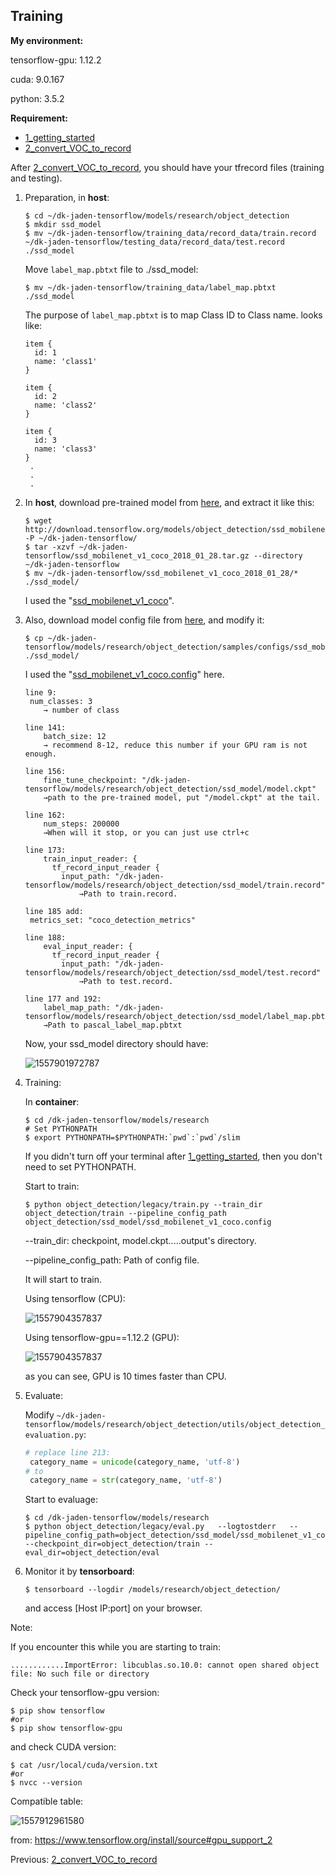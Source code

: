 ## Training

**My environment:**

tensorflow-gpu: 1.12.2

cuda: 9.0.167

python: 3.5.2

**Requirement:**

- [1_getting_started](./1_getting_started.md)
- [2_convert_VOC_to_record](./2_convert_VOC_to_record.md)

After [2_convert_VOC_to_record](./2_convert_VOC_to_record.md), you should have your tfrecord files (training and testing).

1. Preparation, in **host**:

   ```shell
   $ cd ~/dk-jaden-tensorflow/models/research/object_detection
   $ mkdir ssd_model
   $ mv ~/dk-jaden-tensorflow/training_data/record_data/train.record ~/dk-jaden-tensorflow/testing_data/record_data/test.record ./ssd_model
   ```

   Move `label_map.pbtxt` file to ./ssd_model:

   ```shell
   $ mv ~/dk-jaden-tensorflow/training_data/label_map.pbtxt ./ssd_model
   ```

   The purpose of `label_map.pbtxt` is to map Class ID to Class name. looks like:

   ```pbtxt
   item {
     id: 1
     name: 'class1'
   }
   
   item {
     id: 2
     name: 'class2'
   }
   
   item {
     id: 3
     name: 'class3'
   }
   	.
   	.
   	.
   
   ```

   

2. In **host**, download pre-trained model from [here](https://github.com/tensorflow/models/blob/master/research/object_detection/g3doc/detection_model_zoo.md), and extract it like this:

   ```shell
   $ wget http://download.tensorflow.org/models/object_detection/ssd_mobilenet_v1_coco_2018_01_28.tar.gz -P ~/dk-jaden-tensorflow/
   $ tar -xzvf ~/dk-jaden-tensorflow/ssd_mobilenet_v1_coco_2018_01_28.tar.gz --directory ~/dk-jaden-tensorflow
   $ mv ~/dk-jaden-tensorflow/ssd_mobilenet_v1_coco_2018_01_28/* ./ssd_model/
   ```

   I used the "[ssd_mobilenet_v1_coco](http://download.tensorflow.org/models/object_detection/ssd_mobilenet_v1_coco_2018_01_28.tar.gz)".

   

3. Also, download model config file from [here](https://github.com/tensorflow/models/tree/master/research/object_detection/samples/configs), and modify it:

   ```shell
   $ cp ~/dk-jaden-tensorflow/models/research/object_detection/samples/configs/ssd_mobilenet_v1_coco.config ./ssd_model/
   ```

   I used the "[ssd_mobilenet_v1_coco.config](https://github.com/tensorflow/models/blob/master/research/object_detection/samples/configs/ssd_mobilenet_v1_coco.config)" here.

   ```config
   line 9:
   	num_classes: 3
       → number of class
   	
   line 141:
       batch_size: 12
       → recommend 8-12, reduce this number if your GPU ram is not enough.
   
   line 156:
       fine_tune_checkpoint: "/dk-jaden-tensorflow/models/research/object_detection/ssd_model/model.ckpt"
       →path to the pre-trained model, put "/model.ckpt" at the tail.
   
   line 162:
       num_steps: 200000
       →When will it stop, or you can just use ctrl+c
   
   line 173:
       train_input_reader: {
         tf_record_input_reader {
           input_path: "/dk-jaden-tensorflow/models/research/object_detection/ssd_model/train.record"
               →Path to train.record.
               
   line 185 add:
   	metrics_set: "coco_detection_metrics"
               
   line 188:
       eval_input_reader: {
         tf_record_input_reader {
           input_path: "/dk-jaden-tensorflow/models/research/object_detection/ssd_model/test.record"
               →Path to test.record.
               
   line 177 and 192:
       label_map_path: "/dk-jaden-tensorflow/models/research/object_detection/ssd_model/label_map.pbtxt"
       →Path to pascal_label_map.pbtxt
   ```

   Now, your ssd_model directory should have:

   ![1557901972787](./images/ssd_model_ls.png)

   

4. Training:

   In **container**:

   ```shell
   $ cd /dk-jaden-tensorflow/models/research
   # Set PYTHONPATH
   $ export PYTHONPATH=$PYTHONPATH:`pwd`:`pwd`/slim
   ```

   If you didn't turn off your terminal after  [1_getting_started](./1_getting_started.md), then you don't need to set PYTHONPATH.

   Start to train:

   ```shell
   $ python object_detection/legacy/train.py --train_dir object_detection/train --pipeline_config_path object_detection/ssd_model/ssd_mobilenet_v1_coco.config
   ```

   --train_dir: checkpoint, model.ckpt.....output's directory.

   --pipeline_config_path: Path of config file.

   It will start to train.

   Using tensorflow (CPU):

   ![1557904357837](./images/Itistraining.png)

   Using tensorflow-gpu==1.12.2 (GPU):

   ![1557904357837](./images/Itistraining2.png)

   as you can see, GPU is 10 times faster than CPU.

   

5. Evaluate:

   Modify `~/dk-jaden-tensorflow/models/research/object_detection/utils/object_detection_evaluation.py`:

   ```python
   # replace line 213:
   	category_name = unicode(category_name, 'utf-8')
   # to
   	category_name = str(category_name, 'utf-8')
   ```

   Start to evaluage:

   ```shell
   $ cd /dk-jaden-tensorflow/models/research
   $ python object_detection/legacy/eval.py   --logtostderr   --pipeline_config_path=object_detection/ssd_model/ssd_mobilenet_v1_coco.config   --checkpoint_dir=object_detection/train --eval_dir=object_detection/eval
   ```

6. Monitor it by **tensorboard**:

   ```shell
   $ tensorboard --logdir /models/research/object_detection/
   ```

   and access [Host IP:port] on your browser.



Note:

If you encounter this while you are starting to train: 

```
............ImportError: libcublas.so.10.0: cannot open shared object file: No such file or directory
```

Check your tensorflow-gpu version:

```shell
$ pip show tensorflow
#or
$ pip show tensorflow-gpu
```

and check CUDA version:

```shell
$ cat /usr/local/cuda/version.txt
#or
$ nvcc --version
```

Compatible table: 

![1557912961580](./images/tensorflowCUDAtable.png)

from: https://www.tensorflow.org/install/source#gpu_support_2



Previous: [2_convert_VOC_to_record](./2_convert_VOC_to_record.md)